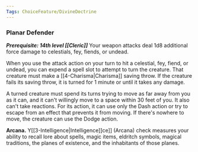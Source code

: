 ```yaml
---
Tags: ChoiceFeature/DivineDoctrine
---
```

### Planar Defender
***Prerequisite: 14th level [[Cleric]]***
Your weapon attacks deal 1d8 additional force damage to celestials, fey, fiends, or undead. 

When you use the attack action on your turn to hit a celestial, fey, fiend, or undead, you can expend a spell slot to attempt to turn the creature. That creature must make a [[4-Charisma|Charisma]] saving throw. If the creature fails its saving throw, it is turned for 1 minute or until it takes any damage.

A turned creature must spend its turns trying to move as far away from you as it can, and it can't willingly move to a space within 30 feet of you. It also can't take reactions. For its action, it can use only the Dash action or try to escape from an effect that prevents it from moving. If there's nowhere to move, the creature can use the Dodge action.

**Arcana.** Y[[3-Intelligence|Intelligence]]ce]] (Arcana) check measures your ability to recall lore about spells, magic items, eldritch symbols, magical traditions, the planes of existence, and the inhabitants of those planes.
